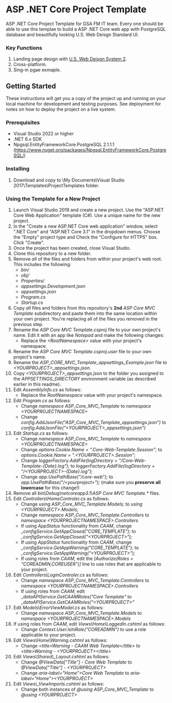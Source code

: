 # ASP .NET Core Project Template
ASP .NET Core Project Template for GSA FM IT team.  Every one should be able to use this templae to build a ASP .NET Core web app with PostgreSQL database and beautifully looking U.S. Web Deisgn Standard UI. 

### Key Functions 
1. Landing page design with [U.S. Web Deisgn System 2](https://designsystem.digital.gov).
2. Cross-platform.
3. Sing-in pgae exmaple.


## Getting Started
These instructions will get you a copy of the project up and running on your local machine for development and testing purposes. See deployment for notes on how to deploy the project on a live system.

### Prerequisites
- Visual Studio 2022 or higher 
- .NET 6.x SDK  
- Npgsql.EntityFrameworkCore.PostgreSQL 2.1.1.1 (https://www.nuget.org/packages/Npgsql.EntityFrameworkCore.PostgreSQL/)

### Installing
1. Download and copy to \My Documents\Visual Studio 2017\Templates\ProjectTemplates folder.

### Using the Template for a New Project
1. Launch Visual Studio 2019 and create a new project. Use the "ASP.NET Core Web Application" template (C#). Use a unique name for the new project.
2. In the "Create a new ASP.NET Core web application" window, select ".NET Core" and "ASP.NET Core 3.1" in the dropdown menus. Choose the "Empty" project type and Check the "Configure for HTTPS" box. Click "Create".
3. Once the project has been created, close Visual Studio.
4. Clone this repository to a new folder.
5. Remove *all* of the files and folders from within your project's web root. This includes the following:
    - *bin/*
    - *obj/*
    - *Properties/*
    - *appsettings.Development.json*
    - *appsettings.json*
    - *Program.cs*
    - *Startup.cs*
6. Copy *all* files and folders from this repository's **2nd** *ASP Core MVC Template* subdirectory and paste them into the same location within your own project. You're replacing all of the files you removed in the previous step.
7. Rename the *ASP Core MVC Template.csproj* file to your own project's name. Edit it with an app like *Notepad* and make the following changes:
    - Replace the *\<RootNamespace\>* value with your project's namespace.
8. Rename the *ASP Core MVC Template.csproj.user* file to your own project's name.
9. Rename the *ASP_CORE_MVC_Template_appsettings_Example.json* file to *\<YOURPROJECT\>_appsettings.json*.
10. Copy *\<YOURPROJECT\>_appsettings.json* to the folder you assigned to the *APPSETTINGS_DIRECTORY* environment variable (as described earlier in this readme).
11. Edit *AssemblyInfo.cs* as follows:
    - Replace the *RootNamespace* value with your project's namespace.
12. Edit *Program.cs* as follows:
    - Change *namespace ASP_Core_MVC_Template* to *namespace \<YOURPROJECTNAMESPACE\>*
    - Change *config.AddJsonFile("ASP_Core_MVC_Template_appsettings.json")* to *config.AddJsonFile("\<YOURPROJECT\>_appsettings.json")*
13. Edit *Startup.cs* as follows:
    - Change *namespace ASP_Core_MVC_Template* to *namespace \<YOURPROJECTNAMESPACE\>*
    - Change *options.Cookie.Name = ".Core-Web-Template.Session";* to *options.Cookie.Name = ".\<YOURPROJECT\>.Session";*
    - Change *loggerFactory.AddFile(logDirectory + "/Core-Web-Template-{Date}.log");* to *loggerFactory.AddFile(logDirectory + "/\<YOURPROJECT\>-{Date}.log");*
    - Change *app.UsePathBase("/core-web");* to *app.UsePathBase("/\<yourproject\>");* (make sure you **preserve all lowercase** for this change!)
14. Remove all *bin\\Debug\\netcoreapp3.1\\ASP Core MVC Template.\** files.
15. Edit *Controllers\\HomeControler.cs* as follows:
    - Change *using ASP_Core_MVC_Template.Models;* to *using \<YOURPROJECT\>.Models;*
    - Change *namespace ASP_Core_MVC_Template.Controllers* to *namespace \<YOURPROJECTNAMESPACE\>.Controllers*
    - If using *AppStatus* functionality from *CAAM*, change *_configService.GetAppClosed("CORE_TEMPLATE");* to *_configService.GetAppClosed("\<YOURPROJECT\>");*
    - If using *AppStatus* functionality from *CAAM*, change *_configService.GetAppWarning("CORE_TEMPLATE");* to *_configService.GetAppWarning("\<YOURPROJECT\>");*
    - If using roles from *CAAM*, edit the *\[Authorize(Roles = "COREADMIN,COREUSER")\]* line to use roles that are applicable to your project.
16. Edit *Controllers\\LoginControler.cs* as follows:
    - Change *namespace ASP_Core_MVC_Template.Controllers* to *namespace \<YOURPROJECTNAMESPACE\>.Controllers*
    - If using roles from *CAAM*, edit *_dataAPIService.GetCAAMRoles("Core Template"* to *_dataAPIService.GetCAAMRoles("\<YOURPROJECT\>"*
17. Edit *Models\\ErrorViewModel.cs* as follows:
    - Change *namespace ASP_Core_MVC_Template.Models* to *namespace \<YOURPROJECTNAMESPACE\>.Models*
18. If using roles from *CAAM*, edit *Views\\Home\\LoggedIn.cshtml* as follows:
    - Change *Context.User.IsInRole("COREADMIN")* to use a role applicable to your project.
19. Edit *Views\\Home\\Warning.cshtml* as follows:
    - Change *\<title\>Warning - CAAM Web Template\</title\>* to *\<title\>Warning - \<YOURPROJECT\>\</title\>*
20. Edit *Views\\Shared\\\_Layout.cshtml* as follows:
    - Change *@ViewData\["Title"\] - Core Web Template* to *@ViewData["Title"] - \<YOURPROJECT\>*
    - Change *aria-label="Home"\>Core Web Template* to *aria-label="Home"\>\<YOURPROJECT\>*
21. Edit *Views\\\_ViewImports.cshtml* as follows:
    - Change both instances of *@using ASP_Core_MVC_Template* to *@using \<YOURPROJECT\>*
